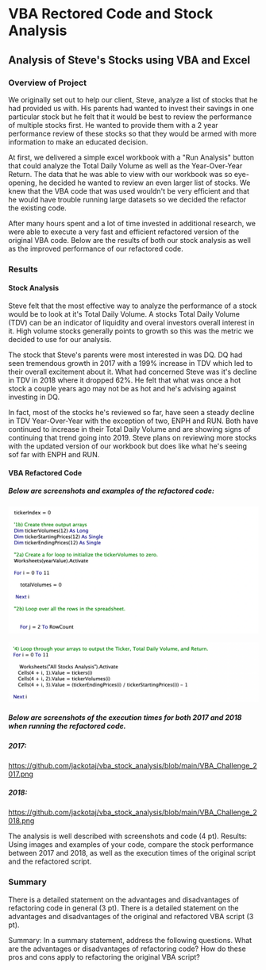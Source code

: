 # VBA Rectored Code and Stock Analysis

## Analysis of Steve's Stocks using VBA and Excel

### Overview of Project
We originally set out to help our client, Steve, analyze a list of stocks that he had provided us with. His parents had wanted to invest their savings in one particular stock but he felt that it would be best to review the performance of multiple stocks first. He wanted to provide them with a 2 year performance review of these stocks so that they would be armed with more information to make an educated decision. 

At first, we delivered a simple excel workbook with a "Run Analysis" button that could analyze the Total Daily Volume as well as the Year-Over-Year Return. The data that he was able to view with our workbook was so eye-opening, he decided he wanted to review an even larger list of stocks. We knew that the VBA code that was used wouldn't be very efficient and that he would have trouble running large datasets so we decided the refactor the existing code. 

After many hours spent and a lot of time invested in additional research, we were able to execute a very fast and efficient refactored version of the original VBA code. Below are the results of both our stock analysis as well as the improved performance of our refactored code.

### Results

#### Stock Analysis

Steve felt that the most effective way to analyze the performance of a stock would be to look at it's Total Daily Volume. A stocks Total Daily Volume (TDV) can be an indicator of liquidity and overal investors overall interest in it. High volume stocks generally points to growth so this was the metric we decided to use for our analysis. 

The stock that Steve's parents were most interested in was DQ. DQ had seen tremendous growth in 2017 with a 199% increase in TDV which led to their overall excitement about it. What had concerned Steve was it's decline in TDV in 2018 where it dropped 62%. He felt that what was once a hot stock a couple years ago may not be as hot and he's advising against investing in DQ. 

In fact, most of the stocks he's reviewed so far, have seen a steady decline in TDV Year-Over-Year with the exception of two, ENPH and RUN. Both have continued to increase in their Total Daily Volume and are showing signs of continuing that trend going into 2019. Steve plans on reviewing more stocks with the updated version of our workbook but does like what he's seeing sof far with ENPH and RUN. 

#### VBA Refactored Code 

##### Below are screenshots and examples of the refactored code:

![alt text](https://github.com/jackotaj/vba_stock_analysis/blob/main/vba_code_tickerindex.png)

![alt text](https://github.com/jackotaj/vba_stock_analysis/blob/main/vba_looparrays.png)

##### Below are screenshots of the execution times for both 2017 and 2018 when running the refactored code. 

##### 2017:
https://github.com/jackotaj/vba_stock_analysis/blob/main/VBA_Challenge_2017.png

##### 2018:
https://github.com/jackotaj/vba_stock_analysis/blob/main/VBA_Challenge_2018.png

The analysis is well described with screenshots and code (4 pt).
Results: Using images and examples of your code, compare the stock performance between 2017 and 2018, as well as the execution times of the original script and the refactored script.

### Summary
There is a detailed statement on the advantages and disadvantages of refactoring code in general (3 pt).
There is a detailed statement on the advantages and disadvantages of the original and refactored VBA script (3 pt).

Summary: In a summary statement, address the following questions.
What are the advantages or disadvantages of refactoring code?
How do these pros and cons apply to refactoring the original VBA script?
